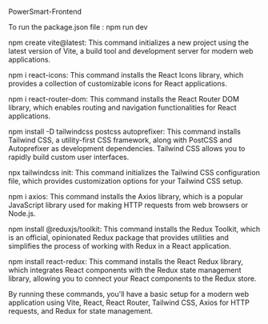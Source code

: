 PowerSmart-Frontend

To run the package.json file : npm run dev


npm create vite@latest: This command initializes a new project using the latest version of Vite, a build tool and development server for modern web applications.

npm i react-icons: This command installs the React Icons library, which provides a collection of customizable icons for React applications.

npm i react-router-dom: This command installs the React Router DOM library, which enables routing and navigation functionalities for React applications.

npm install -D tailwindcss postcss autoprefixer: This command installs Tailwind CSS, a utility-first CSS framework, along with PostCSS and Autoprefixer as development dependencies. Tailwind CSS allows you to rapidly build custom user interfaces.

npx tailwindcss init: This command initializes the Tailwind CSS configuration file, which provides customization options for your Tailwind CSS setup.

npm i axios: This command installs the Axios library, which is a popular JavaScript library used for making HTTP requests from web browsers or Node.js.

npm install @reduxjs/toolkit: This command installs the Redux Toolkit, which is an official, opinionated Redux package that provides utilities and simplifies the process of working with Redux in a React application.

npm install react-redux: This command installs the React Redux library, which integrates React components with the Redux state management library, allowing you to connect your React components to the Redux store.

By running these commands, you'll have a basic setup for a modern web application using Vite, React, React Router, Tailwind CSS, Axios for HTTP requests, and Redux for state management.
